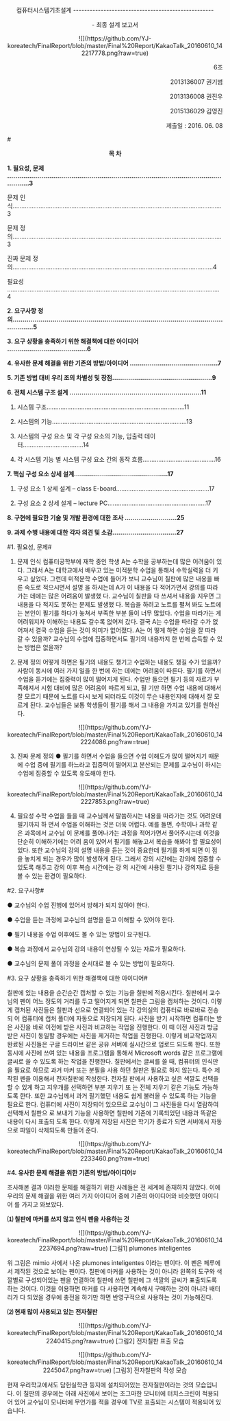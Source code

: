 <p align="center">컴퓨터시스템기초설계 
---------------------------------------------------
<p align="center">- 최종 설계 보고서

<p align="center">
![](https://github.com/YJ-koreatech/FinalReport/blob/master/Final%20Report/KakaoTalk_20160610_142217778.png?raw=true)

<p align="end"> 6조
<p align="end">2013136007 권기범 
<p align="end">2013136008 권진우
<p align="end">2015136029 김영진
<p align="end">제출일 : 2016. 06. 08


#<p align="center">**목 차**

**1. 필요성, 문제 ......................................................................................................................3**

   문제 인식.........................................................................................................................3
 
   문제 정의.........................................................................................................................3
 
   진짜 문제 정의....................................................................................................................4
 
   필요성	...........................................................................................................................4

**2. 요구사항 정의......................................................................................................................5**

**3. 요구 상황을 충족하기 위한 해결책에 대한 아이디어	........................................6**

**4. 유사한 문제 해결을 위한 기존의 방법/아이디어	............................................7**

**5. 기존 방법 대비 우리 조의 차별성 및 장점..................................................9**

**6. 전체 시스템 구조 설계	..................................................................11**

  1) 시스템 구조................................................................................11

  2) 시스템의 기능..............................................................................13

  3) 시스템의 구성 요소 및 각 구성 요소의 기능, 입출력 데이터...................................14

  4) 각 시스템 기능 별 시스템 구성 요소 간의 동작 흐름..........................................16

**7. 핵심 구성 요소 상세 설계...............................................17**

  1) 구성 요소 1 상세 설계 – class E-board......................................................17

  2) 구성 요소 2 상세 설계 – lecture PC.........................................................17

**8. 구현에 필요한 기술 및 개발 환경에 대한 조사	..........................25**

**9. 과제 수행 내용에 대한 각자 의견 및 소감................................27**

#1. 필요성, 문제#
 1) 문제 인식
  컴퓨터공학부에 재학 중인 학생 A는 수학을 공부하는데 많은 어려움이 있다. 그래서 A는   대학교에서 배우고 있는 미적분학 수업을 통해서 수학실력을 더 키우고 싶었다. 그런데     미적분학 수업에 들어가 보니 교수님이 칠판에 많은 내용을 빠른 속도로 적으시면서 설명   을 하시는데 A가 이 내용을 다 적어가면서 강의를 따라가는 데에는 많은 어려움이 발생했   다. 교수님이 칠판을 다 쓰셔서 내용을 지우면 그 내용을 다 적지도 못하는 문제도 발생했   다. 복습을 하려고 노트를 펼쳐 봐도 노트에는 본인이 필기를 하다가 놓쳐서 부족한 부분   들이 너무 많았다. 수업을 따라가는 게 어려워지자 이해하는 내용도 갈수록 없어져 갔다.    결국 A는 수업을 따라갈 수가 없어져서 결국 수업을 듣는 것이 의미가 없어졌다. A는 어   떻게 하면 수업을 잘 따라 갈 수 있을까? 교수님의 수업에 집중하면서도 필기의 내용까지   한 번에 습득할 수 있는 방법은 없을까?



 2) 문제 정의
 어떻게 하면은 필기의 내용도 챙기고 수업하는 내용도 챙길 수가 있을까?
 사람이 동시에 여러 가지 일을 한 번에 하는 데에는 어려움이 따른다.
 필기를 하면서 수업을 듣기에는 집중력이 많이 떨어지게 된다.
 수업만 들으면 필기 등의 자료가 부족해져서 시험 대비에 많은 어려움이 따르게 되고, 필   기만 하면 수업 내용에 대해서 잘 모르기 때문에 노트를 다시 보게 되더라도 이것이 무슨   내용인지에 대해서 잘 모르게 된다.
 교수님들은 보통 학생들이 필기를 해서 그 내용을 가지고 있기를 원하신다.

<p align="center">
![](https://github.com/YJ-koreatech/FinalReport/blob/master/Final%20Report/KakaoTalk_20160610_142224086.png?raw=true)

3) 진짜 문제 정의
 ● 필기를 하면서 수업을 들으면 수업 이해도가 많이 떨어지기 때문에 수업 중에 필기를    하느라고 집중력이 떨어지고 분산되는 문제를 교수님이 하시는 수업에 집중할 수 있도록    유도해야 한다.   

<p align="center">
![](https://github.com/YJ-koreatech/FinalReport/blob/master/Final%20Report/KakaoTalk_20160610_142227853.png?raw=true)
                                              

 4) 필요성
  수학 수업을 들을 때 교수님께서 말씀하시는 내용을 따라가는 것도 어려운데 필기까지 하   면서 수업을 이해하는 것은 더욱 어렵다. 예를 들면, 수학이나 과학 같은 과목에서 교수님   이 문제를 풀어나가는 과정을 적어가면서 풀어주시는데 이것을 단순히 이해하기에는 어려   움이 있어서 필기를 해놓고서 복습을 해봐야 할 필요성이 있다. 또한 교수님의 강의 설명   내용을 듣는 것이 중요한데 필기를 하게 되면 이 점을 놓치게 되는 경우가 많이 발생하게   된다. 그래서 강의 시간에는 강의에 집중할 수 있도록 해주고 강의 이후 복습 시간에는 강   의 시간에 사용된 필기나 강의자료 등을 볼 수 있는 환경이 필요하다.  

#2. 요구사항#
 
 ● 교수님의 수업 진행에 있어서 방해가 되지 않아야 한다.

 ● 수업을 듣는 과정에 교수님의 설명을 듣고 이해할 수 있어야 한다.

 ● 필기 내용을 수업 이후에도 볼 수 있는 방법이 요구된다.

 ● 복습 과정에서 교수님의 강의 내용이 연상될 수 있는 자료가 필요하다.

 ● 교수님의 문제 풀이 과정을 순서대로 볼 수 있는 방법이 필요하다.
 
 #3. 요구 상황을 충족하기 위한 해결책에 대한 아이디어#

  칠판에 있는 내용을 순간순간 캡처할 수 있는 기능을 칠판에 적용시킨다. 칠판에서 교수   님의 펜이 어느 정도의 거리를 두고 떨어지게 되면 칠판은 그림을 캡처하는 것이다. 이렇   게 캡처된 사진들은 칠판과 선으로 연결되어 있는 각 강의실의 컴퓨터로 바로바로 전송되   어 컴퓨터에 캡처 폴더에 자동으로 저장되게 된다. 사진을 받기 시작하면 컴퓨터는 받은    사진을 바로 이전에 받은 사진과 비교하는 작업을 진행한다. 이 때 이전 사진과 방금 받은   사진이 동일할 경우에는 사진을 제거하는 작업을 진행한다. 이렇게 비교작업까지 완료된    사진들은 구글 드라이브 같은 공유 서버에 실시간으로 업로드 되도록 한다. 또한 동시에    사진에 쓰여 있는 내용을 프로그램을 통해서 Microsoft words 같은 프로그램에 글씨로 쓸   수 있도록 하는 작업을 진행한다.
  칠판에서는 글씨를 쓸 때, 컴퓨터의 인식만을 필요로 하므로 과거 마커 또는 분필을 사용   하던 칠판은 필요로 하지 않는다. 특수 제작된 펜을 이용해서 전자칠판에 작성한다. 전자칠   판에서 사용하고 싶은 색깔도 선택을 할 수 있게 하고 지우개를 선택하면 부분 지우기 또   는 전체 지우기 같은 기능도 가능하도록 한다.
  또한 교수님께서 과거 필기했던 내용도 쉽게 불러올 수 있도록 하는 기능을 필요로 한다.   컴퓨터에 사진이 저장되어 있으므로 교수님이 그 사진들을 다시 열람하여 선택해서 칠판으   로 보내기 기능을 사용하면 칠판에 기존에 기록되었던 내용과 똑같은 내용이 다시 표출되   도록 한다.
  이렇게 저장된 사진은 학기가 종료가 되면 서버에서 자동으로 파일이 삭제되도록 만들어 준다.
  
<p align="center">
![](https://github.com/YJ-koreatech/FinalReport/blob/master/Final%20Report/KakaoTalk_20160610_142233460.png?raw=true)

#**4. 유사한 문제 해결을 위한 기존의 방법/아이디어**#

 조사해본 결과 이러한 문제를 해결하기 위한 사례들은 전 세계에 존재하지 않았다. 이에   우리의 문제 해결을 위한 여러 가지 아이디어 중에 기존의 아이디어와 비슷했던 아이디어   를 가지고 와보았다.

**⑴ 칠판에 마커를 쓰지 않고 인식 펜을 사용하는 것**

<p align="center">![](https://github.com/YJ-koreatech/FinalReport/blob/master/Final%20Report/KakaoTalk_20160610_142237694.png?raw=true)
 [그림1] plumones inteligentes

 위 그림은 mimio 사에서 나온 plumones inteligentes 이라는 펜이다. 이 펜은 페루에서 제작된 것으로 보이는 펜이다. 칠판에 마커를 사용하는 것이 아니라 왼쪽의 도구와 색깔별로 구성되어있는 펜을 연결하여 칠판에 쓰면 칠판에 그 색깔의 글씨가 표출되도록 하는 것이다. 이것을 이용하면 마커를 다 사용하면 계속해서 구매하는 것이 아니라 배터리가 다 되었을 경우에 충전을 하기만 하면 반영구적으로 사용하는 것이 가능해진다.

**⑵ 현재 많이 사용되고 있는 전자칠판**

<p align="center">![](https://github.com/YJ-koreatech/FinalReport/blob/master/Final%20Report/KakaoTalk_20160610_142240415.png?raw=true)
 [그림2] 전자칠판 표출 모습

<p align="center">![](https://github.com/YJ-koreatech/FinalReport/blob/master/Final%20Report/KakaoTalk_20160610_142245047.png?raw=true)
[그림3] 전자칠판의 작성 모습

 현재 우리학교에서도 담헌실학관 등지에 설치되어있는 전자칠판이라는 것의 모습입니다. 이 칠판의 경우에는 아래 사진에서 보이는 조그마한 모니터에 터치스크린이 적용되어 있어 교수님이 모니터에 무언가를 적을 경우에 TV로 표출되는 시스템이 적용되어 있습니다. 
